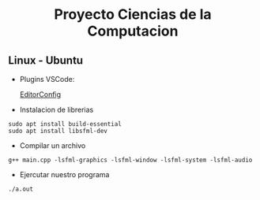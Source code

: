 # <center> Proyecto Ciencias de la Computacion</center>

## Linux - Ubuntu

- Plugins VSCode:

  [EditorConfig](https://marketplace.visualstudio.com/items?itemName=EditorConfig.EditorConfig)

- Instalacion de librerias

```
sudo apt install build-essential
sudo apt install libsfml-dev
```

- Compilar un archivo

```
g++ main.cpp -lsfml-graphics -lsfml-window -lsfml-system -lsfml-audio
```

- Ejercutar nuestro programa

```
./a.out
```
